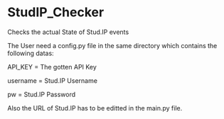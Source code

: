 # StudIP_Checker
Checks the actual State of Stud.IP events

The User need a config.py file in the same directory which contains the following datas:

API_KEY = The gotten API Key

username = Stud.IP Username

pw = Stud.IP Password

Also the URL of Stud.IP has to be editted in the main.py file.
